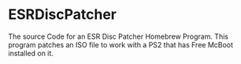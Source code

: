 # ESRDiscPatcher
The source Code for an ESR Disc Patcher Homebrew Program.
This program patches an ISO file to work with a PS2 that has Free McBoot installed on it.
